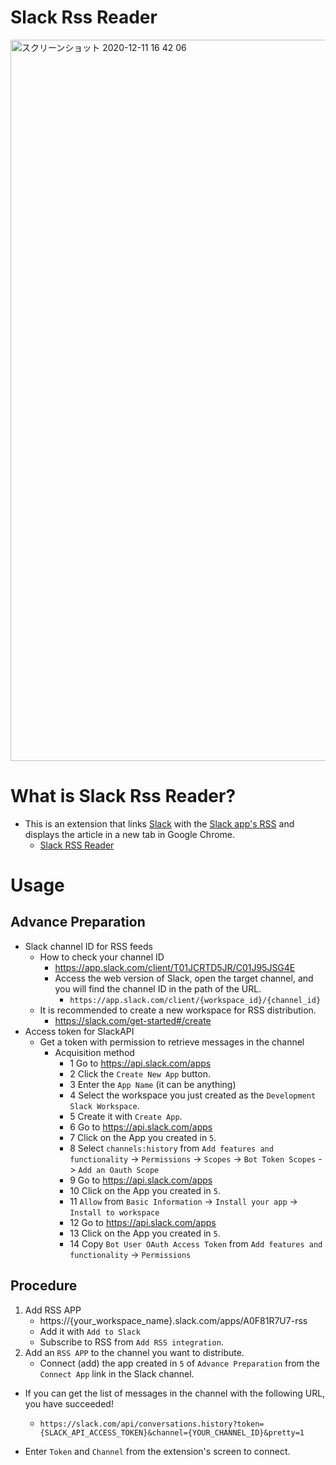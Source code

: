 # Slack Rss Reader
<img width="1154" alt="スクリーンショット 2020-12-11 16 42 06" src="https://user-images.githubusercontent.com/13917558/101876587-f800c080-3bcf-11eb-95d7-880beff43b1e.png">

# What is Slack Rss Reader?
- This is an extension that links [Slack](https://slack.com/) with the [Slack app's RSS](https://slack.com/apps/A0F81R7U7-rss) and displays the article in a new tab in Google Chrome.
  - [Slack RSS Reader](https://chrome.google.com/webstore/detail/slack-rss-reader/mmfkogkfphmlkeildihamlilfinbpdfo?hl=ja&authuser=0)

# Usage
## Advance Preparation
- Slack channel ID for RSS feeds
  - How to check your channel ID
    - https://app.slack.com/client/T01JCRTD5JR/C01J95JSG4E
    - Access the web version of Slack, open the target channel, and you will find the channel ID in the path of the URL.
      - `https://app.slack.com/client/{workspace_id}/{channel_id}`
  - It is recommended to create a new workspace for RSS distribution.
    - https://slack.com/get-started#/create
- Access token for SlackAPI
  - Get a token with permission to retrieve messages in the channel
    - Acquisition method
      - 1 Go to https://api.slack.com/apps
      - 2 Click the `Create New App` button.
      - 3 Enter the `App Name` (it can be anything)
      - 4 Select the workspace you just created as the `Development Slack Workspace`.
      - 5 Create it with `Create App`.
      - 6 Go to https://api.slack.com/apps
      - 7 Click on the App you created in `5`.
      - 8 Select `channels:history` from `Add features and functionality` -> `Permissions` -> `Scopes` -> `Bot Token Scopes` -> `Add an Oauth Scope`
      - 9 Go to https://api.slack.com/apps
      - 10 Click on the App you created in `5`.
      - 11 `Allow` from `Basic Information` -> `Install your app` -> `Install to workspace`
      - 12 Go to https://api.slack.com/apps
      - 13 Click on the App you created in `5`.
      - 14 Copy `Bot User OAuth Access Token` from `Add features and functionality` -> `Permissions`

## Procedure
1. Add RSS APP
    - https://{your_workspace_name}.slack.com/apps/A0F81R7U7-rss
    - Add it with `Add to Slack`
    - Subscribe to RSS from `Add RSS integration`.
2. Add an `RSS APP` to the channel you want to distribute.
    - Connect (add) the app created in `5` of `Advance Preparation` from the `Connect App` link in the Slack channel.
- If you can get the list of messages in the channel with the following URL, you have succeeded!
  - `https://slack.com/api/conversations.history?token={SLACK_API_ACCESS_TOKEN}&channel={YOUR_CHANNEL_ID}&pretty=1`
      
- Enter `Token` and `Channel` from the extension's screen to connect.